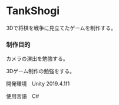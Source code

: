 # TankShogi
3Dで将棋を戦争に見立てたゲームを制作する。

### 制作目的

カメラの演出を勉強する。

3Dゲーム制作の勉強をする。

開発環境　Unity 2019.4.1f1

使用言語　C#
